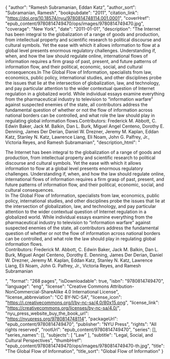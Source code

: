 {
  "author": "Ramesh Subramanian, Eddan Katz",
  "author_sort": "Subramanian, Ramesh",
  "bookpubdate": "2011",
  "citation_link": "https://doi.org/10.18574/nyu/9780814748114.001.0001",
  "coverHref": "epub_content/9780814749470/ops/images/9780814749470.jpg",
  "coverage": "New York",
  "date": "2011-01-01",
  "description": "The Internet has been integral to the globalization of a range of goods and production, from intellectual property and scientific research to political discourse and cultural symbols. Yet the ease with which it allows information to flow at a global level presents enormous regulatory challenges. Understanding if, when, and how the law should regulate online, international flows of information requires a firm grasp of past, present, and future patterns of information flow, and their political, economic, social, and cultural consequences.In The Global Flow of Information, specialists from law, economics, public policy, international studies, and other disciplines probe the issues that lie at the intersection of globalization, law, and technology, and pay particular attention to the wider contextual question of Internet regulation in a globalized world. While individual essays examine everything from the pharmaceutical industry to television to &#8220;information warfare&#8221; against suspected enemies of the state, all contributors address the fundamental question of whether or not the flow of information across national borders can be controlled, and what role the law should play in regulating global information flows.Contributors: Frederick M. Abbott, C. Edwin Baker, Jack M. Balkin, Dan L. Burk, Miguel Angel Centeno, Dorothy E. Denning, James Der Derian, Daniel W. Drezner, Jeremy M. Kaplan, Eddan Katz, Stanley N. Katz, Lawrence Liang, Eli Noam, John G. Palfrey, Jr., Victoria Reyes, and Ramesh Subramanian",
  "description_html": "<p>The Internet has been integral to the globalization of a range of goods and production, from intellectual property and scientific research to political discourse and cultural symbols. Yet the ease with which it allows information to flow at a global level presents enormous regulatory challenges. Understanding if, when, and how the law should regulate online, international flows of information requires a firm grasp of past, present, and future patterns of information flow, and their political, economic, social, and cultural consequences.<br>In The Global Flow of Information, specialists from law, economics, public policy, international studies, and other disciplines probe the issues that lie at the intersection of globalization, law, and technology, and pay particular attention to the wider contextual question of Internet regulation in a globalized world. While individual essays examine everything from the pharmaceutical industry to television to &#8220;information warfare&#8221; against suspected enemies of the state, all contributors address the fundamental question of whether or not the flow of information across national borders can be controlled, and what role the law should play in regulating global information flows.<br>Contributors: Frederick M. Abbott, C. Edwin Baker, Jack M. Balkin, Dan L. Burk, Miguel Angel Centeno, Dorothy E. Denning, James Der Derian, Daniel W. Drezner, Jeremy M. Kaplan, Eddan Katz, Stanley N. Katz, Lawrence Liang, Eli Noam, John G. Palfrey, Jr., Victoria Reyes, and Ramesh Subramanian</p>",
  "format": "268 pages",
  "isDownloadable": true,
  "isbn": "9780814749470",
  "language": "eng",
  "license": "Creative Commons Attribution-NonCommercial-ShareAlike 4.0 International License",
  "license_abbreviation": "CC BY-NC-SA",
  "license_icon": "https://i.creativecommons.org/l/by-nc-sa/4.0/80x15.png",
  "license_link": "https://creativecommons.org/licenses/by-nc-sa/4.0/",
  "nyu_press_website_buy_the_book_url": "https://nyupress.org/9780814748114",
  "packageUrl": "epub_content/9780814749470",
  "publisher": "NYU Press",
  "rights": "All rights reserved",
  "rootUrl": "epub_content/9780814749470",
  "series": [],
  "series_names": [],
  "subjects": [
    "Law"
  ],
  "subtitle": "Legal, Social, and Cultural Perspectives",
  "thumbHref": "epub_content/9780814749470/ops/images/9780814749470-th.jpg",
  "title": "The Global Flow of Information",
  "title_sort": "Global Flow of Information"
}
